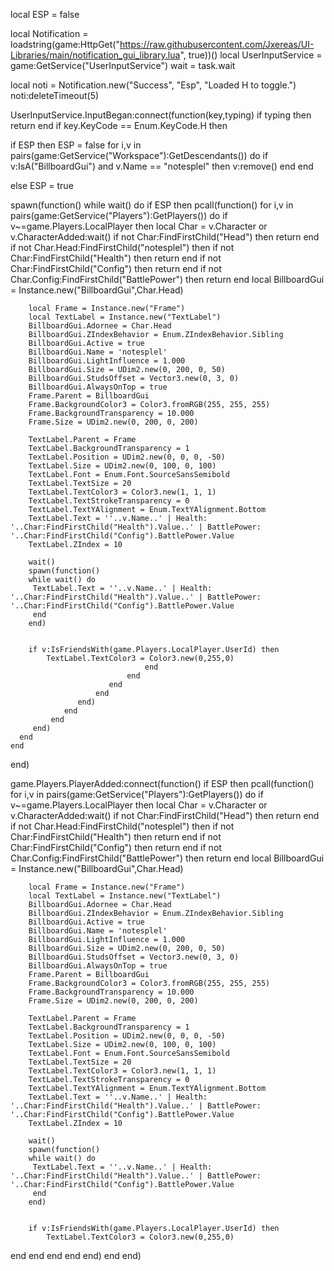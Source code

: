 local ESP = false

local Notification = loadstring(game:HttpGet("https://raw.githubusercontent.com/Jxereas/UI-Libraries/main/notification_gui_library.lua", true))()
local UserInputService = game:GetService("UserInputService")
wait = task.wait

local noti = Notification.new("Success", "Esp", "Loaded H to toggle.")
noti:deleteTimeout(5)

UserInputService.InputBegan:connect(function(key,typing)
if typing then return end
if key.KeyCode == Enum.KeyCode.H then

if ESP then
    ESP = false
for i,v in pairs(game:GetService("Workspace"):GetDescendants()) do
if v:IsA("BillboardGui") and v.Name == "notesplel" then
    v:remove()
  end
end

 
 else
    ESP = true

    
spawn(function()
while wait() do
    if ESP then
pcall(function()
for i,v in pairs(game:GetService("Players"):GetPlayers()) do 
        if v~=game.Players.LocalPlayer then
        local Char = v.Character or v.CharacterAdded:wait()
    if not Char:FindFirstChild("Head") then return end
    if not Char.Head:FindFirstChild("notesplel") then 
    if not Char:FindFirstChild("Health")  then return end
    if not Char:FindFirstChild("Config") then return end
    if not Char.Config:FindFirstChild("BattlePower") then return end
    local BillboardGui = Instance.new("BillboardGui",Char.Head)

        local Frame = Instance.new("Frame")
        local TextLabel = Instance.new("TextLabel")
        BillboardGui.Adornee = Char.Head
        BillboardGui.ZIndexBehavior = Enum.ZIndexBehavior.Sibling
        BillboardGui.Active = true
        BillboardGui.Name = 'notesplel'
        BillboardGui.LightInfluence = 1.000
        BillboardGui.Size = UDim2.new(0, 200, 0, 50)
        BillboardGui.StudsOffset = Vector3.new(0, 3, 0)
        BillboardGui.AlwaysOnTop = true
        Frame.Parent = BillboardGui
        Frame.BackgroundColor3 = Color3.fromRGB(255, 255, 255)
        Frame.BackgroundTransparency = 10.000
        Frame.Size = UDim2.new(0, 200, 0, 200)

        TextLabel.Parent = Frame
        TextLabel.BackgroundTransparency = 1
        TextLabel.Position = UDim2.new(0, 0, 0, -50)
        TextLabel.Size = UDim2.new(0, 100, 0, 100)
        TextLabel.Font = Enum.Font.SourceSansSemibold
        TextLabel.TextSize = 20
        TextLabel.TextColor3 = Color3.new(1, 1, 1)
        TextLabel.TextStrokeTransparency = 0
        TextLabel.TextYAlignment = Enum.TextYAlignment.Bottom
        TextLabel.Text = ''..v.Name..' | Health: '..Char:FindFirstChild("Health").Value..' | BattlePower: '..Char:FindFirstChild("Config").BattlePower.Value
        TextLabel.ZIndex = 10
        
        wait()
        spawn(function()
        while wait() do
         TextLabel.Text = ''..v.Name..' | Health: '..Char:FindFirstChild("Health").Value..' | BattlePower: '..Char:FindFirstChild("Config").BattlePower.Value
         end
        end)
        
        
        if v:IsFriendsWith(game.Players.LocalPlayer.UserId) then
            TextLabel.TextColor3 = Color3.new(0,255,0)
                                  end
                              end
                          end
                       end
                   end)
                end
             end
         end)
      end
    end
end)

game.Players.PlayerAdded:connect(function()
      if ESP then
pcall(function()
for i,v in pairs(game:GetService("Players"):GetPlayers()) do 
        if v~=game.Players.LocalPlayer then
        local Char = v.Character or v.CharacterAdded:wait()
    if not Char:FindFirstChild("Head") then return end
    if not Char.Head:FindFirstChild("notesplel") then 
    if not Char:FindFirstChild("Health")  then return end
    if not Char:FindFirstChild("Config") then return end
    if not Char.Config:FindFirstChild("BattlePower") then return end
    local BillboardGui = Instance.new("BillboardGui",Char.Head)

        local Frame = Instance.new("Frame")
        local TextLabel = Instance.new("TextLabel")
        BillboardGui.Adornee = Char.Head
        BillboardGui.ZIndexBehavior = Enum.ZIndexBehavior.Sibling
        BillboardGui.Active = true
        BillboardGui.Name = 'notesplel'
        BillboardGui.LightInfluence = 1.000
        BillboardGui.Size = UDim2.new(0, 200, 0, 50)
        BillboardGui.StudsOffset = Vector3.new(0, 3, 0)
        BillboardGui.AlwaysOnTop = true
        Frame.Parent = BillboardGui
        Frame.BackgroundColor3 = Color3.fromRGB(255, 255, 255)
        Frame.BackgroundTransparency = 10.000
        Frame.Size = UDim2.new(0, 200, 0, 200)

        TextLabel.Parent = Frame
        TextLabel.BackgroundTransparency = 1
        TextLabel.Position = UDim2.new(0, 0, 0, -50)
        TextLabel.Size = UDim2.new(0, 100, 0, 100)
        TextLabel.Font = Enum.Font.SourceSansSemibold
        TextLabel.TextSize = 20
        TextLabel.TextColor3 = Color3.new(1, 1, 1)
        TextLabel.TextStrokeTransparency = 0
        TextLabel.TextYAlignment = Enum.TextYAlignment.Bottom
        TextLabel.Text = ''..v.Name..' | Health: '..Char:FindFirstChild("Health").Value..' | BattlePower: '..Char:FindFirstChild("Config").BattlePower.Value
        TextLabel.ZIndex = 10
        
        wait()
        spawn(function()
        while wait() do
         TextLabel.Text = ''..v.Name..' | Health: '..Char:FindFirstChild("Health").Value..' | BattlePower: '..Char:FindFirstChild("Config").BattlePower.Value
         end
        end)
        
        
        if v:IsFriendsWith(game.Players.LocalPlayer.UserId) then
            TextLabel.TextColor3 = Color3.new(0,255,0)
end
end
end
end
end)
end
end)

